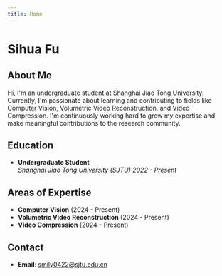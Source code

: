```yaml
---
title: Home
---
```

# Sihua Fu

## About Me
Hi, I'm an undergraduate student at Shanghai Jiao Tong University. Currently, I'm passionate about learning and contributing to fields like Computer Vision, Volumetric Video Reconstruction, and Video Compression. I'm continuously working hard to grow my expertise and make meaningful contributions to the research community.

## Education
- **Undergraduate Student**  
  *Shanghai Jiao Tong University (SJTU)*
  *2022 - Present*

## Areas of Expertise
- **Computer Vision** (2024 - Present)  
- **Volumetric Video Reconstruction** (2024 - Present)  
- **Video Compression** (2024 - Present)

## Contact
- **Email**: [smily0422@sjtu.edu.cn](mailto:smily0422@sjtu.edu.cn)
